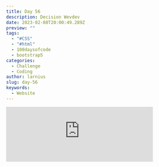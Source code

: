 ```yaml
---
title: Day 56
description: Decision Wevdev
date: 2023-02-08T20:00:49.289Z
preview: ""
tags:
  - "#CSS"
  - "#html"
  - 100daysofcode
  - bootstrap5
categories:
  - Challenge
  - Coding
author: larnius
slug: day-56
keywords:
  - Website
---
```

<iframe src="https://mastodontech.de/@larnius/109830895772372397/embed" class="mastodon-embed" style="max-width: 100%; border: 0" width="400" allowfullscreen="allowfullscreen"></iframe><script src="https://mastodontech.de/embed.js" async="async"></script>